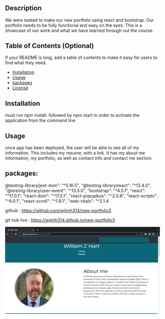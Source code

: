 # <New-Portfolio>

## Description

We were tasked to make our new portfolio using react and bootstrap. Our portfolio needs to be fully functional and easy on the eyes. This is a showcase of our work and what we have learned through out the course.

## Table of Contents (Optional)

If your README is long, add a table of contents to make it easy for users to find what they need.

- [Installation](#installation)
- [Usage](#usage)
- [packages](#packages)
- [License](#license)

## Installation


must run npm install. followed by npm start in order to activate the application from the command line

## Usage

once app has been deployed, the user will be able to see all of my information. This includes my resume, with a link. It has my about me information, my portfolio, as well as contact info and contact me section.

## packages:
@testing-library/jest-dom": "^5.16.5",
    "@testing-library/react": "^13.4.0",
    "@testing-library/user-event": "^13.5.0",
    "bootstrap": "^4.5.1",
    "react": "^17.0.1",
    "react-dom": "^17.0.1",
    "react-popupbox": "^2.0.8",
    "react-scripts": "^4.0.1",
    "react-scroll": "^1.8.1",
    "web-vitals": "^2.1.4

github : https://github.com/wjimh314/new-portfolio3

git hub live : https://wjimh314.github.io/new-portfolio3

![screenshot](new-portfolio/new_portfolio/src/screenshot1.jpeg?raw=true "screenshot")

